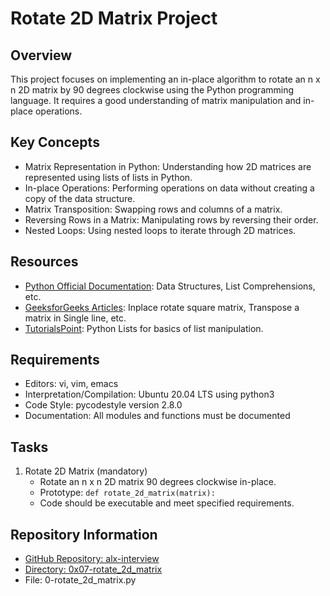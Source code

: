 # Rotate 2D Matrix Project

## Overview
This project focuses on implementing an in-place algorithm to rotate an n x n 2D matrix by 90 degrees clockwise using the Python programming language. It requires a good understanding of matrix manipulation and in-place operations.

## Key Concepts
- Matrix Representation in Python: Understanding how 2D matrices are represented using lists of lists in Python.
- In-place Operations: Performing operations on data without creating a copy of the data structure.
- Matrix Transposition: Swapping rows and columns of a matrix.
- Reversing Rows in a Matrix: Manipulating rows by reversing their order.
- Nested Loops: Using nested loops to iterate through 2D matrices.

## Resources
- [Python Official Documentation](https://docs.python.org/3/): Data Structures, List Comprehensions, etc.
- [GeeksforGeeks Articles](https://www.geeksforgeeks.org/): Inplace rotate square matrix, Transpose a matrix in Single line, etc.
- [TutorialsPoint](https://www.tutorialspoint.com/python/): Python Lists for basics of list manipulation.

## Requirements
- Editors: vi, vim, emacs
- Interpretation/Compilation: Ubuntu 20.04 LTS using python3
- Code Style: pycodestyle version 2.8.0
- Documentation: All modules and functions must be documented

## Tasks
1. Rotate 2D Matrix (mandatory)
   - Rotate an n x n 2D matrix 90 degrees clockwise in-place.
   - Prototype: `def rotate_2d_matrix(matrix):`
   - Code should be executable and meet specified requirements.

## Repository Information
- [GitHub Repository: alx-interview](https://github.com/user/repo)
- [Directory: 0x07-rotate_2d_matrix](https://github.com/user/repo/tree/master/0x07-rotate_2d_matrix)
- File: 0-rotate_2d_matrix.py
